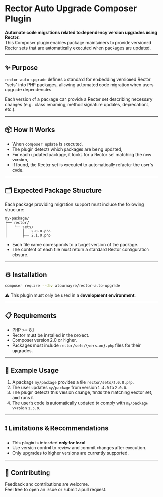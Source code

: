 # Rector Auto Upgrade Composer Plugin

**Automate code migrations related to dependency version upgrades using Rector.**  
This Composer plugin enables package maintainers to provide versioned Rector sets that are automatically executed when packages are updated.

---

## ✨ Purpose

`rector-auto-upgrade` defines a standard for embedding versioned Rector "sets" into PHP packages, allowing automated code migration when users upgrade dependencies.

Each version of a package can provide a Rector set describing necessary changes (e.g., class renaming, method signature updates, deprecations, etc.).

---

## 📦 How It Works

- When `composer update` is executed,
- The plugin detects which packages are being updated,
- For each updated package, it looks for a Rector set matching the new version,
- If found, the Rector set is executed to automatically refactor the user's code.

---

## 🗂️ Expected Package Structure

Each package providing migration support must include the following structure:

```
my-package/
├── rector/
│   └── sets/
│       ├── 2.0.0.php
│       ├── 2.1.0.php
```

- Each file name corresponds to a target version of the package.
- The content of each file must return a standard Rector configuration closure.

---

## ⚙️ Installation

```bash
composer require --dev atournayre/rector-auto-upgrade
```

⚠️ This plugin must only be used in a **development environment**.

---

## 📋 Requirements

- PHP >= 8.1
- [Rector](https://github.com/rectorphp/rector) must be installed in the project.
- Composer version 2.0 or higher.
- Packages must include `rector/sets/{version}.php` files for their upgrades.

---

## 🧪 Example Usage

1. A package `my/package` provides a file `rector/sets/2.0.0.php`.
2. The user updates `my/package` from version `1.4.0` to `2.0.0`.
3. The plugin detects this version change, finds the matching Rector set, and runs it.
4. The user’s code is automatically updated to comply with `my/package` version `2.0.0`.

---

## ❗ Limitations & Recommendations

- This plugin is intended **only for local**.
- Use version control to review and commit changes after execution.
- Only upgrades to higher versions are currently supported.

---

## 🤝 Contributing

Feedback and contributions are welcome.  
Feel free to open an issue or submit a pull request.

